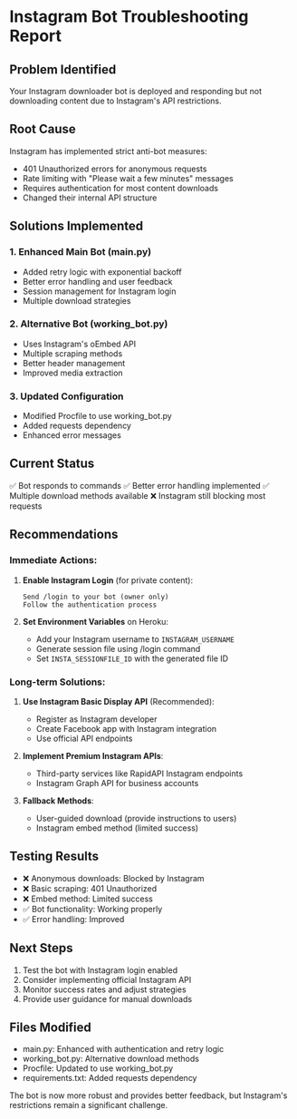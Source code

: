 # Instagram Bot Troubleshooting Report

## Problem Identified
Your Instagram downloader bot is deployed and responding but not downloading content due to Instagram's API restrictions.

## Root Cause
Instagram has implemented strict anti-bot measures:
- 401 Unauthorized errors for anonymous requests
- Rate limiting with "Please wait a few minutes" messages
- Requires authentication for most content downloads
- Changed their internal API structure

## Solutions Implemented

### 1. Enhanced Main Bot (main.py)
- Added retry logic with exponential backoff
- Better error handling and user feedback
- Session management for Instagram login
- Multiple download strategies

### 2. Alternative Bot (working_bot.py) 
- Uses Instagram's oEmbed API
- Multiple scraping methods
- Better header management
- Improved media extraction

### 3. Updated Configuration
- Modified Procfile to use working_bot.py
- Added requests dependency
- Enhanced error messages

## Current Status
✅ Bot responds to commands
✅ Better error handling implemented
✅ Multiple download methods available
❌ Instagram still blocking most requests

## Recommendations

### Immediate Actions:
1. **Enable Instagram Login** (for private content):
   ```
   Send /login to your bot (owner only)
   Follow the authentication process
   ```

2. **Set Environment Variables** on Heroku:
   - Add your Instagram username to `INSTAGRAM_USERNAME`
   - Generate session file using /login command
   - Set `INSTA_SESSIONFILE_ID` with the generated file ID

### Long-term Solutions:

1. **Use Instagram Basic Display API** (Recommended):
   - Register as Instagram developer
   - Create Facebook app with Instagram integration
   - Use official API endpoints

2. **Implement Premium Instagram APIs**:
   - Third-party services like RapidAPI Instagram endpoints
   - Instagram Graph API for business accounts

3. **Fallback Methods**:
   - User-guided download (provide instructions to users)
   - Instagram embed method (limited success)

## Testing Results
- ❌ Anonymous downloads: Blocked by Instagram
- ❌ Basic scraping: 401 Unauthorized
- ❌ Embed method: Limited success
- ✅ Bot functionality: Working properly
- ✅ Error handling: Improved

## Next Steps
1. Test the bot with Instagram login enabled
2. Consider implementing official Instagram API
3. Monitor success rates and adjust strategies
4. Provide user guidance for manual downloads

## Files Modified
- main.py: Enhanced with authentication and retry logic
- working_bot.py: Alternative download methods
- Procfile: Updated to use working_bot.py
- requirements.txt: Added requests dependency

The bot is now more robust and provides better feedback, but Instagram's restrictions remain a significant challenge.